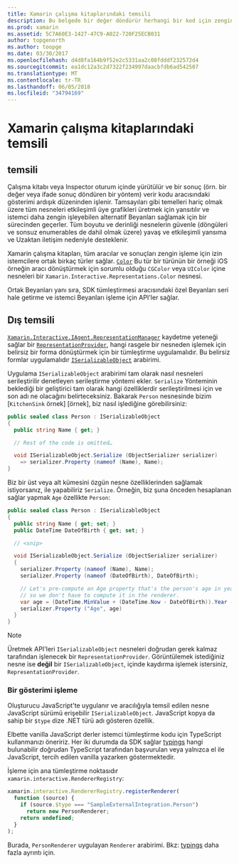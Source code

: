 ```yaml
---
title: Xamarin çalışma kitaplarındaki temsili
description: Bu belgede bir değer döndürür herhangi bir kod için zengin sonuçları çizmeye sağlayan Xamarin çalışma kitaplarını gösterimi ardışık düzen açıklanmaktadır.
ms.prod: xamarin
ms.assetid: 5C7A60E3-1427-47C9-A022-720F25ECB031
author: topgenorth
ms.author: toopge
ms.date: 03/30/2017
ms.openlocfilehash: d4d8fa164b9f52e2c5331aa2c08fdddf232572d4
ms.sourcegitcommit: ea1dc12a3c2d7322f234997daacbfdb6ad542507
ms.translationtype: MT
ms.contentlocale: tr-TR
ms.lasthandoff: 06/05/2018
ms.locfileid: "34794169"
---
```

# <a name="representations-in-xamarin-workbooks"></a>Xamarin çalışma kitaplarındaki temsili

## <a name="representations"></a>temsili

Çalışma kitabı veya Inspector oturum içinde yürütülür ve bir sonuç (örn. bir değer veya ifade sonuç döndüren bir yöntem) verir kodu aracısındaki gösterimi ardışık düzeninden işlenir. Tamsayıları gibi temelleri hariç olmak üzere tüm nesneleri etkileşimli üye grafikleri üretmek için yansıtılır ve istemci daha zengin işleyebilen alternatif Beyanları sağlamak için bir sürecinden geçerler. Tüm boyutu ve derinliği nesnelerin güvenle (döngüleri ve sonsuz enumerables de dahil olmak üzere) yavaş ve etkileşimli yansıma ve Uzaktan iletişim nedeniyle desteklenir.

Xamarin çalışma kitapları, tüm aracılar ve sonuçları zengin işleme için izin istemcilere ortak birkaç türler sağlar. [`Color`][xir-color] Bu tür bir türünün bir örneği iOS örneğin aracı dönüştürmek için sorumlu olduğu `CGColor` veya `UIColor` içine nesneleri bir `Xamarin.Interactive.Representations.Color` nesnesi.

Ortak Beyanları yanı sıra, SDK tümleştirmesi aracısındaki özel Beyanları seri hale getirme ve istemci Beyanları işleme için API'ler sağlar.

## <a name="external-representations"></a>Dış temsili

[`Xamarin.Interactive.IAgent.RepresentationManager`][repman] kaydetme yeteneği sağlar bir [`RepresentationProvider`][repp], hangi rasgele bir nesneden işlemek için belirsiz bir forma dönüştürmek için bir tümleştirme uygulamalıdır. Bu belirsiz formlar uygulamalıdır [`ISerializableObject`][serobj] arabirimi.

Uygulama `ISerializableObject` arabirimi tam olarak nasıl nesneleri serileştirilir denetleyen serileştirme yöntemi ekler. `Serialize` Yönteminin beklediği bir geliştirici tam olarak hangi özelliklerdir serileştirilmesi için ve son adı ne olacağını belirteceksiniz. Bakarak `Person` nesnesinde bizim [`KitchenSink` örnek] [örnek], biz nasıl işlediğine görebilirsiniz:

```csharp
public sealed class Person : ISerializableObject
{
  public string Name { get; }

  // Rest of the code is omitted…

  void ISerializableObject.Serialize (ObjectSerializer serializer)
    => serializer.Property (nameof (Name), Name);
}
```

Biz bir üst veya alt kümesini özgün nesne özelliklerinden sağlamak istiyorsanız, ile yapabiliriz `Serialize`. Örneğin, biz şuna önceden hesaplanan sağlar yapmak `Age` özellikte `Person`:

```csharp
public sealed class Person : ISerializableObject
{
  public string Name { get; set; }
  public DateTime DateOfBirth { get; set; }

  // <snip>

  void ISerializableObject.Serialize (ObjectSerializer serializer)
  {
    serializer.Property (nameof (Name), Name);
    serializer.Property (nameof (DateOfBirth), DateOfBirth);

    // Let's pre-compute an Age property that's the person's age in years,
    // so we don't have to compute it in the renderer.
    var age = (DateTime.MinValue + (DateTime.Now - DateOfBirth)).Year - 1;
    serializer.Property ("Age", age)
  }
}
```

> [!NOTE]
> Üretmek API'leri `ISerializableObject` nesneleri doğrudan gerek kalmaz tarafından işlenecek bir `RepresentationProvider`. Görüntülemek istediğiniz nesne ise **değil** bir `ISerializableObject`, içinde kaydırma işlemek istersiniz, `RepresentationProvider`.

### <a name="rendering-a-representation"></a>Bir gösterimi işleme

Oluşturucu JavaScript'te uygulanır ve aracılığıyla temsil edilen nesne JavaScript sürümü erişebilir `ISerializableObject`. JavaScript kopya da sahip bir `$type` dize .NET türü adı gösteren özellik.

Elbette vanilla JavaScript derler istemci tümleştirme kodu için TypeScript kullanmanızı öneririz. Her iki durumda da SDK sağlar [typings][typings] hangi bulunabilir doğrudan TypeScript tarafından başvurulan veya yalnızca el ile JavaScript, tercih edilen vanilla yazarken göstermektedir.

İşleme için ana tümleştirme noktasıdır `xamarin.interactive.RendererRegistry`:

```js
xamarin.interactive.RendererRegistry.registerRenderer(
  function (source) {
    if (source.$type === "SampleExternalIntegration.Person")
      return new PersonRenderer;
    return undefined;
  }
);
```

Burada, `PersonRenderer` uygulayan `Renderer` arabirimi. Bkz: [typings][typings] daha fazla ayrıntı için.

[typings]: https://github.com/xamarin/Workbooks/blob/master/SDK/typings/xamarin-interactive.d.ts
[xir-color]: https://developer.xamarin.com/api/type/Xamarin.Interactive.Representations.Color/
[repman]: https://developer.xamarin.com/api/type/Xamarin.Interactive.Representations.IRepresentationManager/
[repp]: https://developer.xamarin.com/api/type/Xamarin.Interactive.Representations.RepresentationProvider/
[serobj]: https://developer.xamarin.com/api/type/Xamarin.Interactive.Serialization.ISerializableObject/
